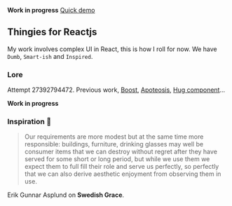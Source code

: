 **Work in progress** [Quick demo](https://polmoneys.github.io/react-thingie)

## Thingies for Reactjs

My work involves complex UI in React, this is how I roll for now.
We have `Dumb`, `Smart-ish` and `Inspired`.

### Lore

Attempt 27392794472. Previous work, [Boost](https://github.com/polmoneys/boost), [Apoteosis](https://www.apotheosis.party/), [Hug component](https://github.com/polmoneys/Hug)...

**Work in progress**

### Inspiration 💐

> Our requirements are more modest but at the same time more responsible:
> buildings, furniture, drinking glasses may well be consumer items that
> we can destroy without regret after they have served for some short or
> long period, but while we use them we expect them to full fill their role and serve us perfectly, so perfectly that we can also derive aesthetic
> enjoyment from observing them in use.

Erik Gunnar Asplund on **Swedish Grace**.
